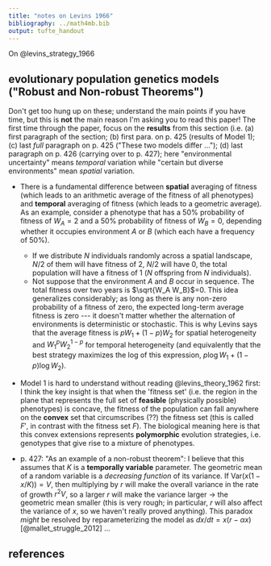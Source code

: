 ```yaml
---
title: "notes on Levins 1966"
bibliography: ../math4mb.bib
output: tufte_handout
---
```


On @levins_strategy_1966

## evolutionary population genetics models ("Robust and Non-robust Theorems")

Don't get too hung up on these; understand the main points if you have time, but this is **not** the main reason I'm asking you to read this paper! The first time through the paper, focus on the **results** from this section (i.e. (a) first paragraph of the section; (b) first para. on p. 425 (results of Model 1); (c) last *full* paragraph on p. 425 ("These two models differ ..."); (d) last paragraph on p. 426 (carrying over to p. 427); here "environmental uncertainty" means *temporal* variation while "certain but diverse environments" mean *spatial* variation.

- There is a fundamental difference between **spatial** averaging of fitness (which leads to an arithmetic average of the fitness of all phenotypes) and **temporal** averaging of fitness (which leads to a geometric average). As an example, consider a phenotype that has a 50% probability of fitness of $W_A=2$ and a 50% probability of fitness of $W_B=0$, depending whether it occupies environment $A$ or $B$ (which each have a frequency of 50%). 
   - If we distribute $N$ individuals randomly across a spatial landscape, $N/2$ of them will have fitness of 2, $N/2$ will have 0, the total population will have a fitness of 1 ($N$ offspring from $N$ individuals).
   - Not suppose that the environment $A$ and $B$ occur in sequence. The total fitness over two years is $\sqrt{W_A W_B}$=0. This idea generalizes considerably; as long as there is any non-zero probability of a fitness of zero, the expected long-term average fitness is zero --- it doesn't matter whether the alternation of environments is deterministic or stochastic.
This is why Levins says that the average fitness is $pW_1 + (1-p)W_2$ for spatial heterogeneity and $W_1^p W_2^{1-p}$ for temporal heterogeneity (and equivalently that the best strategy maximizes the log of this expression, $p \log W_1 + (1-p) \log W_2$).
- Model 1 is hard to understand without reading @levins_theory_1962 first: I think the key insight is that when the 'fitness set' (i.e. the region in the plane that represents the full set of **feasible** (physically possible) phenotypes) is concave, the fitness of the population can fall anywhere on the **convex** set that circumscribes (??) the fitness set (this is called $F'$, in contrast with the fitness set $F$). The biological meaning here is that this convex extensions represents **polymorphic** evolution strategies, i.e. genotypes that give rise to a mixture of phenotypes.

- p. 427: "As an example of a non-robust theorem": I believe that this assumes that $K$ is a **temporally variable** parameter. The geometric mean of a random variable is a *decreasing function* of its variance. If $\textrm{Var}(x(1-x/K))=V$, then multiplying by $r$ will make the overall variance in the rate of growth $r^2 V$, so a larger $r$ will make the variance larger $\to$ the geometric mean smaller (this is very rough; in particular, $r$ will also affect the variance of $x$, so we haven't really proved anything).  This paradox *might* be resolved by reparameterizing the model as $dx/dt = x (r-\alpha x)$ [@mallet_struggle_2012] ...

## references

